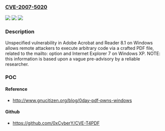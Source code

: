### [CVE-2007-5020](https://cve.mitre.org/cgi-bin/cvename.cgi?name=CVE-2007-5020)
![](https://img.shields.io/static/v1?label=Product&message=n%2Fa&color=blue)
![](https://img.shields.io/static/v1?label=Version&message=n%2Fa&color=blue)
![](https://img.shields.io/static/v1?label=Vulnerability&message=n%2Fa&color=brighgreen)

### Description

Unspecified vulnerability in Adobe Acrobat and Reader 8.1 on Windows allows remote attackers to execute arbitrary code via a crafted PDF file, related to the mailto: option and Internet Explorer 7 on Windows XP.  NOTE: this information is based upon a vague pre-advisory by a reliable researcher.

### POC

#### Reference
- http://www.gnucitizen.org/blog/0day-pdf-pwns-windows

#### Github
- https://github.com/0xCyberY/CVE-T4PDF

